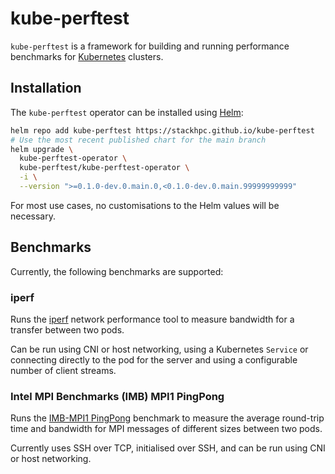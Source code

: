 # kube-perftest

`kube-perftest` is a framework for building and running performance benchmarks for
[Kubernetes](https://kubernetes.io/) clusters.

## Installation

The `kube-perftest` operator can be installed using [Helm](https://helm.sh):

```sh
helm repo add kube-perftest https://stackhpc.github.io/kube-perftest
# Use the most recent published chart for the main branch
helm upgrade \
  kube-perftest-operator \
  kube-perftest/kube-perftest-operator \
  -i \
  --version ">=0.1.0-dev.0.main.0,<0.1.0-dev.0.main.99999999999"
```

For most use cases, no customisations to the Helm values will be necessary.

## Benchmarks

Currently, the following benchmarks are supported:

### iperf

Runs the [iperf](https://en.wikipedia.org/wiki/Iperf) network performance tool to measure bandwidth
for a transfer between two pods.

Can be run using CNI or host networking, using a Kubernetes `Service` or connecting
directly to the pod for the server and using a configurable number of client streams.

### Intel MPI Benchmarks (IMB) MPI1 PingPong

Runs the
[IMB-MPI1 PingPong](https://www.intel.com/content/www/us/en/develop/documentation/imb-user-guide/top/mpi-1-benchmarks/single-transfer-benchmarks/pingpong-pingpongspecificsource-pingponganysource.html)
benchmark to measure the average round-trip time and bandwidth for MPI messages of different sizes
between two pods.

Currently uses SSH over TCP, initialised over SSH, and can be run using CNI or host networking.
